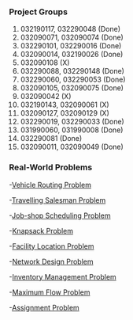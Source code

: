 ### Project Groups

1) 032190117,  032290048 (Done)
2) 032090071,  032090074 (Done)
3) 032290101,  032290016 (Done)
4) 032090014,  032190026 (Done)
5) 032090108 (X)
6) 032290088, 032290148 (Done)
7) 032290060, 032290053 (Done)
8) 032090105, 032090075 (Done)
9) 032090042 (X)
10) 032190143, 032090061 (X)
11) 032090127, 032090129 (X)
12) 032290019, 032290033 (Done)
13) 031990060, 031990008 (Done)
14) 032290081 (Done)
15) 032090011, 032090049 (Done)


### Real-World Problems

-[Vehicle Routing Problem](https://en.wikipedia.org/wiki/Genetic_algorithm](https://en.wikipedia.org/wiki/Vehicle_routing_problem)https://en.wikipedia.org/wiki/Vehicle_routing_problem)

-[Travelling Salesman Problem](https://en.wikipedia.org/wiki/Genetic_algorithm](https://en.wikipedia.org/wiki/Vehicle_routing_problem)https://en.wikipedia.org/wiki/Vehicle_routing_problem)

-[Job-shop Scheduling Problem](https://en.wikipedia.org/wiki/Job-shop_scheduling)

-[Knapsack Problem](https://en.wikipedia.org/wiki/Job-shop_scheduling)

-[Facility Location Problem](https://en.wikipedia.org/wiki/Facility_location_problem)

-[Network Design Problem](https://en.wikipedia.org/wiki/Network_planning_and_design)

-[Inventory Management Problem](https://en.wikipedia.org/wiki/Field_inventory_management)

-[Maximum Flow Problem](https://en.wikipedia.org/wiki/Maximum_flow_problem)

-[Assignment Problem](https://en.wikipedia.org/wiki/Assignment_problem)























